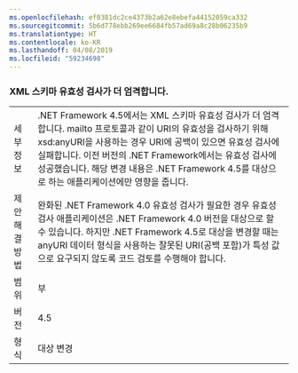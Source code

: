 ```yaml
---
ms.openlocfilehash: ef0381dc2ce4373b2a62e8ebefa44152059ca332
ms.sourcegitcommit: 5b6d778ebb269ee6684fb57ad69a8c28b06235b9
ms.translationtype: HT
ms.contentlocale: ko-KR
ms.lasthandoff: 04/08/2019
ms.locfileid: "59234698"
---
```

### <a name="xml-schema-validation-is-stricter"></a>XML 스키마 유효성 검사가 더 엄격합니다.

|   |   |
|---|---|
|세부 정보|.NET Framework 4.5에서는 XML 스키마 유효성 검사가 더 엄격합니다. mailto 프로토콜과 같이 URI의 유효성을 검사하기 위해 xsd:anyURI을 사용하는 경우 URI에 공백이 있으면 유효성 검사에 실패합니다. 이전 버전의 .NET Framework에서는 유효성 검사에 성공했습니다. 해당 변경 내용은 .NET Framework 4.5를 대상으로 하는 애플리케이션에만 영향을 줍니다.|
|제안 해결 방법|완화된 .NET Framework 4.0 유효성 검사가 필요한 경우 유효성 검사 애플리케이션은 .NET Framework 4.0 버전을 대상으로 할 수 있습니다. 하지만 .NET Framework 4.5로 대상을 변경할 때는 anyURI 데이터 형식을 사용하는 잘못된 URI(공백 포함)가 특성 값으로 요구되지 않도록 코드 검토를 수행해야 합니다.|
|범위|부|
|버전|4.5|
|형식|대상 변경|
